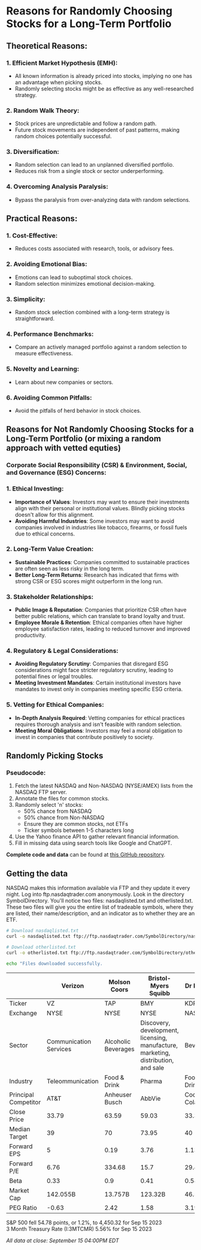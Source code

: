 # Reasons for Randomly Choosing Stocks for a Long-Term Portfolio

## Theoretical Reasons:

### 1. Efficient Market Hypothesis (EMH):
- All known information is already priced into stocks, implying no one has an advantage when picking stocks.
- Randomly selecting stocks might be as effective as any well-researched strategy.

### 2. Random Walk Theory:
- Stock prices are unpredictable and follow a random path.
- Future stock movements are independent of past patterns, making random choices potentially successful.

### 3. Diversification:
- Random selection can lead to an unplanned diversified portfolio.
- Reduces risk from a single stock or sector underperforming.

### 4. Overcoming Analysis Paralysis:
- Bypass the paralysis from over-analyzing data with random selections.

## Practical Reasons:

### 1. Cost-Effective:
- Reduces costs associated with research, tools, or advisory fees.

### 2. Avoiding Emotional Bias:
- Emotions can lead to suboptimal stock choices.
- Random selection minimizes emotional decision-making.

### 3. Simplicity:
- Random stock selection combined with a long-term strategy is straightforward.

### 4. Performance Benchmarks:
- Compare an actively managed portfolio against a random selection to measure effectiveness.

### 5. Novelty and Learning:
- Learn about new companies or sectors.

### 6. Avoiding Common Pitfalls:
- Avoid the pitfalls of herd behavior in stock choices.

## Reasons for Not Randomly Choosing Stocks for a Long-Term Portfolio (or mixing a random approach with vetted equties)

### Corporate Social Responsibility (CSR) & Environment, Social, and Governance (ESG) Concerns:

### 1. Ethical Investing:
- **Importance of Values**: Investors may want to ensure their investments align with their personal or institutional values. Blindly picking stocks doesn't allow for this alignment.
- **Avoiding Harmful Industries**: Some investors may want to avoid companies involved in industries like tobacco, firearms, or fossil fuels due to ethical concerns.

### 2. Long-Term Value Creation:
- **Sustainable Practices**: Companies committed to sustainable practices are often seen as less risky in the long term.
- **Better Long-Term Returns**: Research has indicated that firms with strong CSR or ESG scores might outperform in the long run.

### 3. Stakeholder Relationships:
- **Public Image & Reputation**: Companies that prioritize CSR often have better public relations, which can translate to brand loyalty and trust.
- **Employee Morale & Retention**: Ethical companies often have higher employee satisfaction rates, leading to reduced turnover and improved productivity.

### 4. Regulatory & Legal Considerations:
- **Avoiding Regulatory Scrutiny**: Companies that disregard ESG considerations might face stricter regulatory scrutiny, leading to potential fines or legal troubles.
- **Meeting Investment Mandates**: Certain institutional investors have mandates to invest only in companies meeting specific ESG criteria.

### 5. Vetting for Ethical Companies:
- **In-Depth Analysis Required**: Vetting companies for ethical practices requires thorough analysis and isn't feasible with random selection.
- **Meeting Moral Obligations**: Investors may feel a moral obligation to invest in companies that contribute positively to society.


## Randomly Picking Stocks
### Pseudocode:

1. Fetch the latest NASDAQ and Non-NASDAQ (NYSE/AMEX) lists from the NASDAQ FTP server.
2. Annotate the files for common stocks.
3. Randomly select 'n' stocks:
   - 50% chance from NASDAQ
   - 50% chance from Non-NASDAQ
   - Ensure they are common stocks, not ETFs
   - Ticker symbols between 1-5 characters long
4. Use the Yahoo finance API to gather relevant financial information.
5. Fill in missing data using search tools like Google and ChatGPT.

**Complete code and data** can be found at [this GitHub repository](https://github.com/nikbearbrown/Computational_Finance_with_Python/tree/main/FINA_6203/Random_Portfolio).


## Getting the data

NASDAQ makes this information available via FTP and they update it every night. Log into ftp.nasdaqtrader.com anonymously. Look in the directory SymbolDirectory. You'll notice two files: nasdaqlisted.txt and otherlisted.txt. These two files will give you the entire list of tradeable symbols, where they are listed, their name/description, and an indicator as to whether they are an ETF. 

```bash
# Download nasdaqlisted.txt
curl -o nasdaqlisted.txt ftp://ftp.nasdaqtrader.com/SymbolDirectory/nasdaqlisted.txt

# Download otherlisted.txt
curl -o otherlisted.txt ftp://ftp.nasdaqtrader.com/SymbolDirectory/otherlisted.txt

echo "Files downloaded successfully.
```

|                         | Verizon      | Molson Coors  | Bristol-Myers Squibb | Dr Pepper      | Plains All American Pipeline |
|-------------------------|--------------|---------------|----------------------|----------------|-----------------------------|
| Ticker                  | VZ           | TAP           | BMY                  | KDP            | PAA                         |
| Exchange                | NYSE         | NYSE          | NYSE                 | NASDAQ         | NASDAQ                      |
| Sector                  | Communication Services | Alcoholic Beverages | Discovery, development, licensing, manufacture, marketing, distribution, and sale | Beverages  | Energy Infrastructure  |
| Industry                | Teleommunication             | Food & Drink  | Pharma               | Food & Drink   | Energy                      |
| Principal Competitor    | AT&T         | Anheuser Busch | AbbVie              | Coca-Cola      | Energy Transfer             |
| Close Price             | 33.79        | 63.59         | 59.03                | 33.3           | 15.15                       |
| Median Target           | 39           | 70            | 73.95                | 40             | 17                          |
| Forward EPS             | 5            | 0.19          | 3.76                 | 1.13           | 1.62                        |
| Forward P/E             | 6.76         | 334.68        | 15.7                 | 29.47          | 9.35                        |
| Beta                    | 0.33         | 0.9           | 0.41                 | 0.58           | 1.65                        |
| Market Cap              | 142.055B     | 13.757B       | 123.32B              | 46.529B        | 10.62B                      |
| PEG Ratio               | -0.63        | 2.42          | 1.58                 | 3.19           | 0.1                         |

S&P 500 fell 54.78 points, or 1.2%, to 4,450.32 for Sep 15 2023  
3 Month Treasury Rate (I:3MTCMR) 5.56% for Sep 15 2023   
 
_All data at close: September 15 04:00PM EDT_






